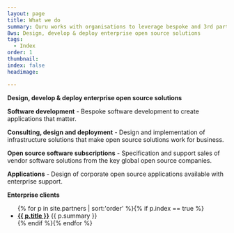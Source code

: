 ```yaml
---
layout: page
title: What we do
summary: Quru works with organisations to leverage bespoke and 3rd party technologies.
8ws: Design, develop & deploy enterprise open source solutions
tags:
  - Index
order: 1
thumbnail:
index: false
headimage:

---
```

**Design, develop & deploy enterprise open source solutions**

**Software development** - Bespoke software development to create applications that matter.

**Consulting, design and deployment** - Design and implementation of infrastructure solutions that make open source solutions work for business.

**Open source software subscriptions** - Specification and support sales of vendor software solutions from the key global open source companies.

**Applications** - Design of corporate open source applications available with enterprise support.

**Enterprise clients**

<ul class="partners">
{% for p in site.partners  | sort:'order' %}{% if p.index == true %}<li><b><a href='{{ p.url }}'>{{ p.title }}</a></b> {{ p.summary }}</li>{% endif %}{% endfor %}
</ul>
